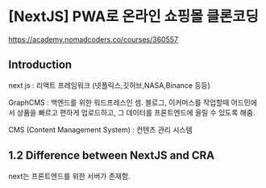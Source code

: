 # [NextJS] PWA로 온라인 쇼핑몰 클론코딩

https://academy.nomadcoders.co/courses/360557

## Introduction

next js : 리액트 프레임워크 (넷플릭스,깃허브,NASA,Binance 등등)

GraphCMS : 백엔드를 위한 워드프레스인 셈. 블로그, 이커머스를 작업할때 어드민에서 상품을 빠르고 편하게 업로드하고, 그 데이터를 프론트엔드에 올릴 수 있도록 해줌.

CMS (Content Management System) : 컨텐츠 관리 시스템

## 1.2 Difference between NextJS and CRA

next는 프론트엔드를 위한 서버가 존재함.